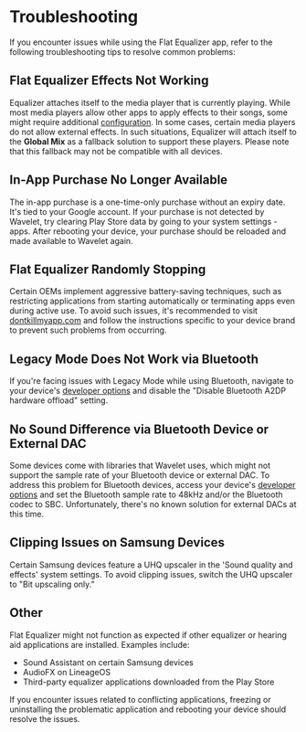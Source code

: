 # Troubleshooting

If you encounter issues while using the Flat Equalizer app, refer to the following troubleshooting tips to resolve common problems:

## Flat Equalizer Effects Not Working

Equalizer attaches itself to the media player that is currently playing. While most media players allow other apps to apply effects to their songs, some might require additional [configuration]. In some cases, certain media players do not allow external effects. In such situations, Equalizer will attach itself to the **Global Mix** as a fallback solution to support these players. Please note that this fallback may not be compatible with all devices.

## In-App Purchase No Longer Available

The in-app purchase is a one-time-only purchase without an expiry date. It's tied to your Google account. If your purchase is not detected by Wavelet, try clearing Play Store data by going to your system settings - apps. After rebooting your device, your purchase should be reloaded and made available to Wavelet again.

## Flat Equalizer Randomly Stopping

Certain OEMs implement aggressive battery-saving techniques, such as restricting applications from starting automatically or terminating apps even during active use. To avoid such issues, it's recommended to visit [dontkillmyapp.com] and follow the instructions specific to your device brand to prevent such problems from occurring.

## Legacy Mode Does Not Work via Bluetooth

If you're facing issues with Legacy Mode while using Bluetooth, navigate to your device's [developer options] and disable the "Disable Bluetooth A2DP hardware offload" setting.

## No Sound Difference via Bluetooth Device or External DAC

Some devices come with libraries that Wavelet uses, which might not support the sample rate of your Bluetooth device or external DAC. To address this problem for Bluetooth devices, access your device's [developer options] and set the Bluetooth sample rate to 48kHz and/or the Bluetooth codec to SBC. Unfortunately, there's no known solution for external DACs at this time.

## Clipping Issues on Samsung Devices

Certain Samsung devices feature a UHQ upscaler in the 'Sound quality and effects' system settings. To avoid clipping issues, switch the UHQ upscaler to "Bit upscaling only."

## Other

Flat Equalizer might not function as expected if other equalizer or hearing aid applications are installed. Examples include:
- Sound Assistant on certain Samsung devices
- AudioFX on LineageOS
- Third-party equalizer applications downloaded from the Play Store

If you encounter issues related to conflicting applications, freezing or uninstalling the problematic application and rebooting your device should resolve the issues.

[developer options]: https://developer.android.com/studio/debug/dev-options.html#enable
[dontkillmyapp.com]: https://dontkillmyapp.com/
[configuration]: flat-equalizer/supported-and-unsupported-music-players/#requires-additional-configuration
